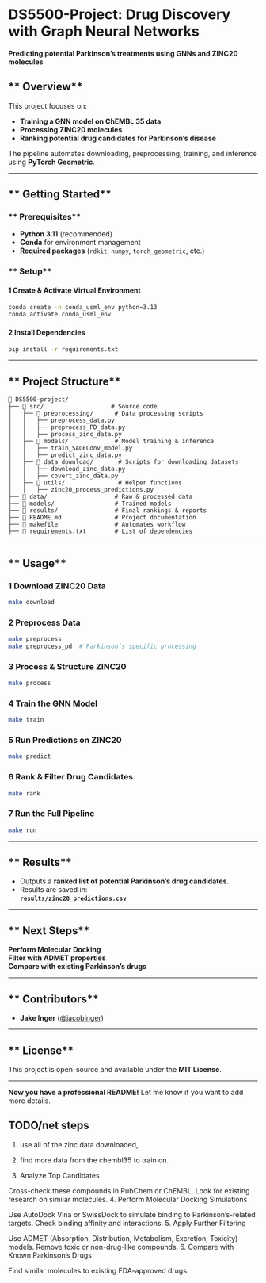 # **DS5500-Project: Drug Discovery with Graph Neural Networks**
 **Predicting potential Parkinson’s treatments using GNNs and ZINC20 molecules**

## ** Overview**
This project focuses on:
- **Training a GNN model on ChEMBL 35 data**
- **Processing ZINC20 molecules**
- **Ranking potential drug candidates for Parkinson’s disease**

The pipeline automates downloading, preprocessing, training, and inference using **PyTorch Geometric**.

---

## ** Getting Started**

### ** Prerequisites**
- **Python 3.11** (recommended)
- **Conda** for environment management
- **Required packages** (`rdkit`, `numpy`, `torch_geometric`, etc.)

### ** Setup**
#### **1️ Create & Activate Virtual Environment**
```bash
conda create -n conda_usml_env python=3.13
conda activate conda_usml_env
```

#### **2️ Install Dependencies**
```bash
pip install -r requirements.txt
```

---

## ** Project Structure**
```
📂 DS5500-project/
├── 📂 src/                   # Source code
│   ├── 📂 preprocessing/      # Data processing scripts
│   │   ├── preprocess_data.py
│   │   ├── preprocess_PD_data.py
│   │   ├── process_zinc_data.py
│   ├── 📂 models/             # Model training & inference
│   │   ├── train_SAGEConv_model.py
│   │   ├── predict_zinc_data.py
│   ├── 📂 data_download/       # Scripts for downloading datasets
│   │   ├── download_zinc_data.py
│   │   ├── covert_zinc_data.py
│   ├── 📂 utils/               # Helper functions
│   │   ├── zinc20_process_predictions.py
├── 📂 data/                   # Raw & processed data
├── 📂 models/                 # Trained models
├── 📂 results/                # Final rankings & reports
├── 📜 README.md               # Project documentation
├── 📜 makefile                # Automates workflow
├── 📜 requirements.txt        # List of dependencies
```

---

## ** Usage**
### **1️ Download ZINC20 Data**
```bash
make download
```

### **2️ Preprocess Data**
```bash
make preprocess
make preprocess_pd  # Parkinson’s specific processing
```

### **3️ Process & Structure ZINC20**
```bash
make process
```

### **4️ Train the GNN Model**
```bash
make train
```

### **5️ Run Predictions on ZINC20**
```bash
make predict
```

### **6️ Rank & Filter Drug Candidates**
```bash
make rank
```

### **7️ Run the Full Pipeline**
```bash
make run
```

---

## ** Results**
- Outputs a **ranked list of potential Parkinson’s drug candidates**.
- Results are saved in:  
   **`results/zinc20_predictions.csv`**
  
---

## ** Next Steps**
 **Perform Molecular Docking**  
 **Filter with ADMET properties**  
 **Compare with existing Parkinson’s drugs**

---

## ** Contributors**
- **Jake Inger** ([@jacobinger](https://github.com/jacobinger))

---

## ** License**
This project is open-source and available under the **MIT License**.

---

 **Now you have a professional README!** Let me know if you want to add more details. 


## TODO/net steps
1. use all of the zinc data downloaded,
2. find more data from the chembl35 to train on.

3. Analyze Top Candidates

Cross-check these compounds in PubChem or ChEMBL.
Look for existing research on similar molecules.
4. Perform Molecular Docking Simulations

Use AutoDock Vina or SwissDock to simulate binding to Parkinson’s-related targets.
Check binding affinity and interactions.
5. Apply Further Filtering

Use ADMET (Absorption, Distribution, Metabolism, Excretion, Toxicity) models.
Remove toxic or non-drug-like compounds.
6. Compare with Known Parkinson’s Drugs

Find similar molecules to existing FDA-approved drugs.
